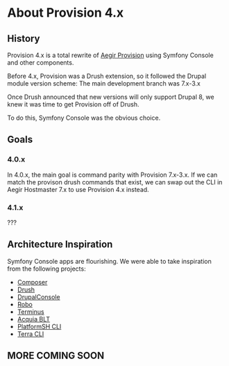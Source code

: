 # About Provision 4.x

## History

Provision 4.x is a total rewrite of [Aegir Provision](https://www.drupal.org/project/provision "Provision on Drupal.org") using Symfony Console and other components.

Before 4.x, Provision was a Drush extension, so it followed the Drupal module version scheme: The main development branch was 7.x-3.x

Once Drush announced that new versions will only support Drupal 8, we knew it was time to get Provision off of Drush.

To do this, Symfony Console was the obvious choice.

## Goals

### 4.0.x

In 4.0.x, the main goal is command parity with Provision 7.x-3.x. If we can match the provison drush commands that exist, we can swap out the CLI in Aegir Hostmaster 7.x to use Provision 4.x instead.

### 4.1.x

???

## Architecture Inspiration

Symfony Console apps are flourishing. We were able to take inspiration from the following projects:

* [Composer](https://github.com/composer/composer)
* [Drush](https://github.com/drush-ops/drush)
* [DrupalConsole](https://github.com/hechoendrupal/drupal-console)
* [Robo](http://robo.li/)
* [Terminus](https://github.com/pantheon-systems/terminus)
* [Acquia BLT](https://github.com/acquia/blt)
* [PlatformSH CLI](https://github.com/platformsh/platformsh-cli)
* [Terra CLI](https://github.com/terra-ops/terra-cli)

## MORE COMING SOON




